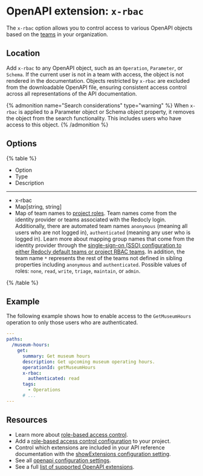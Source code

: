 # OpenAPI extension: `x-rbac`

The `x-rbac` option allows you to control access to various OpenAPI objects based on the [teams](../../../setup/concepts/teams.md) in your organization.

## Location

Add `x-rbac` to any OpenAPI object, such as an `Operation`, `Parameter`, or `Schema`.
If the current user is not in a team with access, the object is not rendered in the documentation.
Objects restricted by `x-rbac` are excluded from the downloadable OpenAPI file, ensuring consistent access control across all representations of the API documentation.

{% admonition name="Search considerations" type="warning" %}
When `x-rbac` is applied to a Parameter object or Schema object property, it removes the object from the search functionality.
This includes users who have access to this object.
{% /admonition %}

## Options

{% table %}

- Option
- Type
- Description

---

- x-rbac
- Map[string, string]
- Map of team names to [project roles](../../../setup/concepts/roles.md#project-roles).
  Team names come from the identity provider or teams associated with the Redocly login.
  Additionally, there are automated team names `anonymous` (meaning all users who are not logged in), `authenticated` (meaning any user who is logged in).
  Learn more about mapping group names that come from the identity provider through the [single-sign-on (SSO) configuration to either Redocly default teams or project RBAC teams](../../../setup/how-to/add-idp.md#team-mapping).
  In addition, the team name `*` represents the rest of the teams not defined in sibling properties including `anonymous` and `authenticated`.
  Possible values of roles: `none`, `read`, `write`, `triage`, `maintain`, or `admin`.

{% /table %}

## Example

The following example shows how to enable access to the `GetMuseumHours` operation to only those users who are authenticated.

```yaml
---
paths:
  /museum-hours:
    get:
      summary: Get museum hours
      description: Get upcoming museum operating hours.
      operationId: getMuseumHours
      x-rbac:
        authenticated: read
      tags:
        - Operations
      # ...
---
```

## Resources

- Learn more about [role-based access control](../../../setup/concepts/rbac.md).
- Add a [role-based access control configuration](../../../setup/how-to/rbac/index.md) to your project.
- Control which extensions are included in your API reference documentation with the [showExtensions configuration setting](../../../config/openapi/show-extensions.md).
- See all [openapi configuration settings](../../../config/openapi/index.md).
- See a full [list of supported OpenAPI extensions](./index.md).
